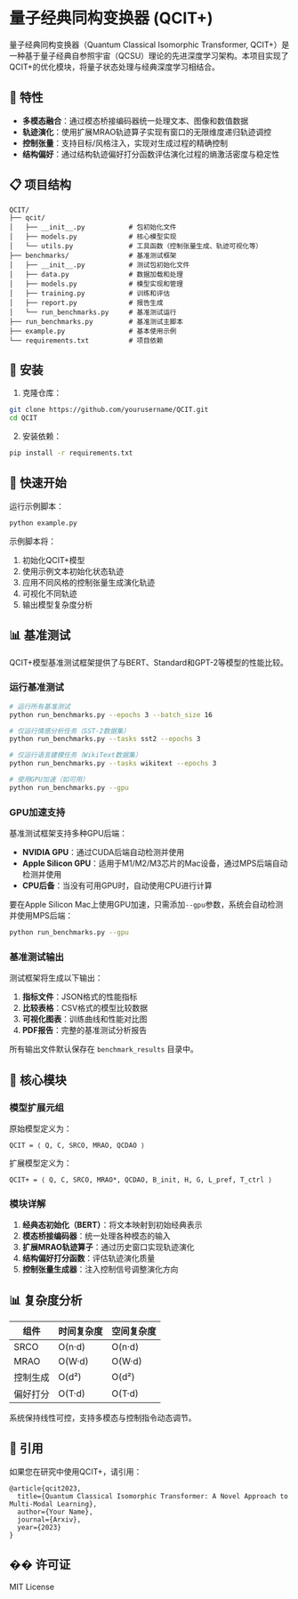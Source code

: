 # 量子经典同构变换器 (QCIT+)

量子经典同构变换器（Quantum Classical Isomorphic Transformer, QCIT+）是一种基于量子经典自参照宇宙（QCSU）理论的先进深度学习架构。本项目实现了QCIT+的优化模块，将量子状态处理与经典深度学习相结合。

## 🌟 特性

- **多模态融合**：通过模态桥接编码器统一处理文本、图像和数值数据
- **轨迹演化**：使用扩展MRAO轨迹算子实现有窗口的无限维度递归轨迹调控
- **控制张量**：支持目标/风格注入，实现对生成过程的精确控制
- **结构偏好**：通过结构轨迹偏好打分函数评估演化过程的熵激活密度与稳定性

## 📋 项目结构

```
QCIT/
├── qcit/
│   ├── __init__.py           # 包初始化文件
│   ├── models.py             # 核心模型实现
│   └── utils.py              # 工具函数（控制张量生成、轨迹可视化等）
├── benchmarks/               # 基准测试框架
│   ├── __init__.py           # 测试包初始化文件
│   ├── data.py               # 数据加载和处理
│   ├── models.py             # 模型实现和管理
│   ├── training.py           # 训练和评估
│   ├── report.py             # 报告生成
│   └── run_benchmarks.py     # 基准测试运行
├── run_benchmarks.py         # 基准测试主脚本
├── example.py                # 基本使用示例
└── requirements.txt          # 项目依赖
```

## 🔧 安装

1. 克隆仓库：
```bash
git clone https://github.com/yourusername/QCIT.git
cd QCIT
```

2. 安装依赖：
```bash
pip install -r requirements.txt
```

## 🚀 快速开始

运行示例脚本：

```bash
python example.py
```

示例脚本将：
1. 初始化QCIT+模型
2. 使用示例文本初始化状态轨迹
3. 应用不同风格的控制张量生成演化轨迹
4. 可视化不同轨迹
5. 输出模型复杂度分析

## 📊 基准测试

QCIT+模型基准测试框架提供了与BERT、Standard和GPT-2等模型的性能比较。

### 运行基准测试

```bash
# 运行所有基准测试
python run_benchmarks.py --epochs 3 --batch_size 16

# 仅运行情感分析任务（SST-2数据集）
python run_benchmarks.py --tasks sst2 --epochs 3

# 仅运行语言建模任务（WikiText数据集）
python run_benchmarks.py --tasks wikitext --epochs 3

# 使用GPU加速（如可用）
python run_benchmarks.py --gpu
```

### GPU加速支持

基准测试框架支持多种GPU后端：

- **NVIDIA GPU**：通过CUDA后端自动检测并使用
- **Apple Silicon GPU**：适用于M1/M2/M3芯片的Mac设备，通过MPS后端自动检测并使用
- **CPU后备**：当没有可用GPU时，自动使用CPU进行计算

要在Apple Silicon Mac上使用GPU加速，只需添加`--gpu`参数，系统会自动检测并使用MPS后端：

```bash
python run_benchmarks.py --gpu
```

### 基准测试输出

测试框架将生成以下输出：

1. **指标文件**：JSON格式的性能指标
2. **比较表格**：CSV格式的模型比较数据
3. **可视化图表**：训练曲线和性能对比图
4. **PDF报告**：完整的基准测试分析报告

所有输出文件默认保存在 `benchmark_results` 目录中。

## 📐 核心模块

### 模型扩展元组

原始模型定义为：
```
QCIT = ⟨ Q, C, SRCO, MRAO, QCDAO ⟩
```

扩展模型定义为：
```
QCIT+ = ⟨ Q, C, SRCO, MRAO*, QCDAO, B_init, H, G, L_pref, T_ctrl ⟩
```

### 模块详解

1. **经典态初始化（BERT）**：将文本映射到初始经典表示
2. **模态桥接编码器**：统一处理各种模态的输入
3. **扩展MRAO轨迹算子**：通过历史窗口实现轨迹演化
4. **结构偏好打分函数**：评估轨迹演化质量
5. **控制张量生成器**：注入控制信号调整演化方向

## 📊 复杂度分析

| 组件 | 时间复杂度 | 空间复杂度 |
|------|------------|------------|
| SRCO | O(n·d) | O(n·d) |
| MRAO | O(W·d) | O(W·d) |
| 控制生成 | O(d²) | O(d²) |
| 偏好打分 | O(T·d) | O(T·d) |

系统保持线性可控，支持多模态与控制指令动态调节。

## 📝 引用

如果您在研究中使用QCIT+，请引用：

```
@article{qcit2023,
  title={Quantum Classical Isomorphic Transformer: A Novel Approach to Multi-Modal Learning},
  author={Your Name},
  journal={Arxiv},
  year={2023}
}
```

## �� 许可证

MIT License 